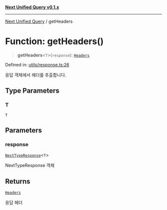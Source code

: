 [**Next Unified Query v0.1.x**](../README.md)

***

[Next Unified Query](../globals.md) / getHeaders

# Function: getHeaders()

> **getHeaders**\<`T`\>(`response`): [`Headers`](https://developer.mozilla.org/docs/Web/API/Headers)

Defined in: [utils/response.ts:26](https://github.com/newExpand/next-unified-query/blob/main/packages/core/src/utils/response.ts#L26)

응답 객체에서 헤더를 추출합니다.

## Type Parameters

### T

`T`

## Parameters

### response

[`NextTypeResponse`](../interfaces/NextTypeResponse.md)\<`T`\>

NextTypeResponse 객체

## Returns

[`Headers`](https://developer.mozilla.org/docs/Web/API/Headers)

응답 헤더
